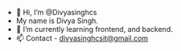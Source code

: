 - 👋 Hi, I’m @Divyasinghcs
- My name is Divya Singh.
- 🌱 I’m currently learning frontend, and backend.
- 📫 Contact - divyasinghcsit@gmail.com

<!---
Divyasinghcs/Divyasinghcs is a ✨ special ✨ repository because its `README.md` (this file) appears on your GitHub profile.
You can click the Preview link to take a look at your changes.
--->
